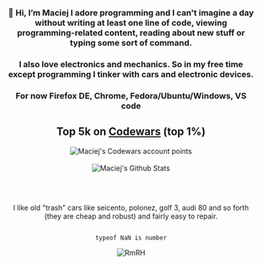 <div align="center">
  
### 👋 Hi, I’m Maciej I adore programming and I can't imagine a day without writing at least one line of code, viewing programming-related content, reading about new stuff or typing some sort of command.

### I also love electronics and mechanics. So in my free time except programming I tinker with cars and electronic devices.

### For now Firefox DE, Chrome, Fedora/Ubuntu/Windows, VS code

## Top 5k on [Codewars](https://www.codewars.com/users/maciejbaba/stats) (top 1%)
<img src="https://www.codewars.com/users/maciejbaba/badges/large" alt="Maciej's Codewars account points">
<br/><br/>
  
<img alt="Maciej's Github Stats" src="https://github-readme-stats-taupe-tau.vercel.app/api?username=maciejbaba&count_private=true&theme=tokyonight">

<br/><br/>

I like old "trash" cars like seicento, polonez, golf 3, audi 80 and so forth (they are cheap and robust) and fairly easy to repair.

                                                                                                                                                                                                                                                                                    typeof NaN is number


![RmRH](https://user-images.githubusercontent.com/81487891/232110692-0798aa9a-758a-4511-b676-6531cb5053d8.gif)
</div>
